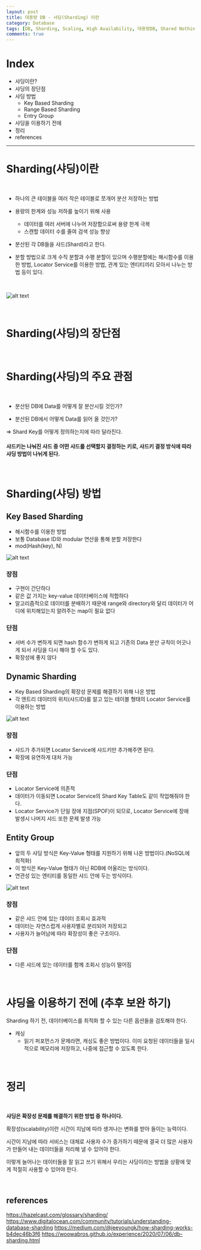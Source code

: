 ```yaml
---
layout: post
title: 대용량 DB - 샤딩(Sharding) 이란
category: Database
tags: [DB, Sharding, Scaling, High Availability, 대용량DB, Shared Nothing]
comments: true
---
```


# Index

- 샤딩이란?
- 샤딩의 장단점
- 샤딩 방법
  - Key Based Sharding
  - Range Based Sharding
  - Entry Group
- 샤딩을 이용하기 전에
- 정리
- references

---

# Sharding(샤딩)이란

<br>

- 하나의 큰 테이블을 여러 작은 테이블로 쪼개어 분산 저장하는 방법

- 용량의 한계와 성능 저하를 높이기 위해 사용

  - 데이터를 여러 서버에 나누어 저장함으로써 용량 한계 극복
  - 스캔할 데이터 수를 줄여 검색 성능 향상

- 분산된 각 DB들을 샤드(Shard)라고 한다.

- 분할 방법으로 크게 수직 분할과 수평 분할이 있으며 수평분할에는 해시함수를 이용한 방법, Locator Service를 이용한 방법, 관계 있는 엔티티끼리 모아서 나누는 방법 등이 있다.

<br>

![alt text](/public/img/db/partitions.png "수직 분할과 수평 분할")

<br>

# Sharding(샤딩)의 장단점

<br>

# Sharding(샤딩)의 주요 관점

<br>

- 분산된 DB에 Data를 어떻게 잘 분산시킬 것인가?

- 분산된 DB에서 어떻게 Data를 읽어 올 것인가?

=> Shard Key를 어떻게 정의하는지에 따라 달라진다.

#### 샤드키는 나눠진 샤드 중 어떤 샤드를 선택할지 결정하는 키로, 샤드키 결정 방식에 따라 샤딩 방법이 나뉘게 된다.

<br>

# Sharding(샤딩) 방법

## Key Based Sharding

- 해시함수를 이용한 방법
- 보통 Database ID와 modular 연산을 통해 분할 저장한다
- mod(Hash(key), N)

![alt text](/public/img/db/hash_sharding.png "샤딩 방법 1 - 해시 샤딩")

### 장점

- 구현이 간단하다
- 같은 값 가지는 key-value 데이터베이스에 적합하다
- 알고리즘적으로 데이터를 분배하기 때문에 range와 directory와 달리 데이터가 어디에 위치해있는지 알려주는 map이 필요 없다

### 단점

- 서버 수가 변하게 되면 hash 함수가 변하게 되고 기존의 Data 분산 규칙이 어긋나게 되서 샤딩을 다시 해야 할 수도 있다.
- 확장성에 좋지 않다

## Dynamic Sharding

- Key Based Sharding의 확장성 문제를 해결하기 위해 나온 방법
- 각 엔트리 데이터의 위치(샤드ID)를 알고 있는 테이블 형태의 Locator Service를 이용하는 방법

![alt text](/public/img/db/dynamic_sharding.png "샤딩 방법 2 - 다이나믹 샤딩")

### 장점

- 샤드가 추가되면 Locator Service에 샤드키만 추가해주면 된다.
- 확장에 유연하게 대처 가능

### 단점

- Locator Service에 의존적
- 데이터가 이동되면 Locator Service의 Shard Key Table도 같이 작업해줘야 한다.
- Locator Service가 단일 장애 지점(SPOF)이 되므로, Locator Service에 장애 발생시 나머지 샤드 또한 문제 발생 가능

## Entity Group

- 앞의 두 샤딩 방식은 Key-Value 형태를 지원하기 위해 나온 방법이다.(NoSQL에 최적화)
- 이 방식은 Key-Value 형태가 아닌 RDB에 어울리는 방식이다.
- 연관성 있는 엔티티를 동일한 샤드 안에 두는 방식이다.

![alt text](/public/img/db/entity_group.png "샤딩 방법 3 - 엔티티그룹")

### 장점

- 같은 샤드 안에 있는 데이터 조회시 효과적
- 데이터는 자연스럽게 사용자별로 분리되어 저장되고
- 사용자가 늘어남에 따라 확장성이 좋은 구조이다.

### 단점

- 다른 샤드에 있는 데이터를 함께 조회시 성능이 떨어짐

<br>

# 샤딩을 이용하기 전에 (추후 보완 하기)

Sharding 하기 전, 데이터베이스를 최적화 할 수 있는 다른 옵션들을 검토해야 한다.

- 캐싱
  - 읽기 퍼포먼스가 문제라면, 캐싱도 좋은 방법이다. 이미 요청된 데이터들을 일시적으로 메모리에 저장하고, 나중에 접근할 수 있도록 한다.

<br>

# 정리

<br>

**샤딩은 확장성 문제를 해결하기 위한 방법 중 하나이다.**

확장성(scalability)이란 시간이 지남에 따라 생겨나는 변화를 받아 들이는 능력이다.

시간이 지남에 따라 서비스는 대체로 사용자 수가 증가하기 때문에 결국 더 많은 사용자가 만들어 내는 데이터들을 처리해 낼 수 있어야 한다.

이렇게 늘어나는 데이터들을 잘 읽고 쓰기 위해서 우리는 샤딩이라는 방법을 상황에 맞게 적절히 사용할 수 있어야 한다.

<br>

## references

https://hazelcast.com/glossary/sharding/
https://www.digitalocean.com/community/tutorials/understanding-database-sharding
https://medium.com/@jeeyoungk/how-sharding-works-b4dec46b3f6
https://woowabros.github.io/experience/2020/07/06/db-sharding.html
